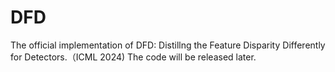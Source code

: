 # DFD
The official implementation of DFD: Distillng the Feature Disparity Differently for Detectors.（ICML 2024)
The code will be released later.
